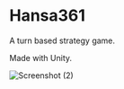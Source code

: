 # Hansa361

A turn based strategy game.

Made with Unity.

![Screenshot (2)](https://user-images.githubusercontent.com/9753144/184950885-3484c879-14f8-442d-8b8e-7f80748f9433.png)
